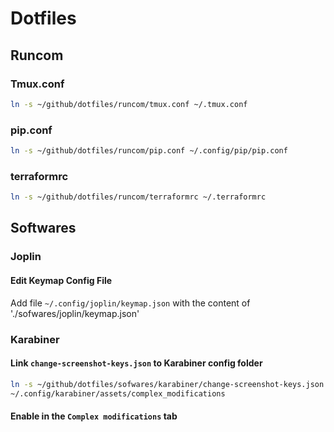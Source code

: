 # Dotfiles

## Runcom

### Tmux.conf

```bash
ln -s ~/github/dotfiles/runcom/tmux.conf ~/.tmux.conf
```

### pip.conf

```bash
ln -s ~/github/dotfiles/runcom/pip.conf ~/.config/pip/pip.conf
```

### terraformrc

```bash
ln -s ~/github/dotfiles/runcom/terraformrc ~/.terraformrc
```

## Softwares

### Joplin

#### Edit Keymap Config File

Add file `~/.config/joplin/keymap.json` with the content of './sofwares/joplin/keymap.json'

### Karabiner

#### Link `change-screenshot-keys.json` to Karabiner config folder

```bash
ln -s ~/github/dotfiles/sofwares/karabiner/change-screenshot-keys.json
~/.config/karabiner/assets/complex_modifications
```

#### Enable in the `Complex modifications` tab
